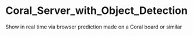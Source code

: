 # Coral_Server_with_Object_Detection
Show in real time via browser prediction made on a Coral board or similar
